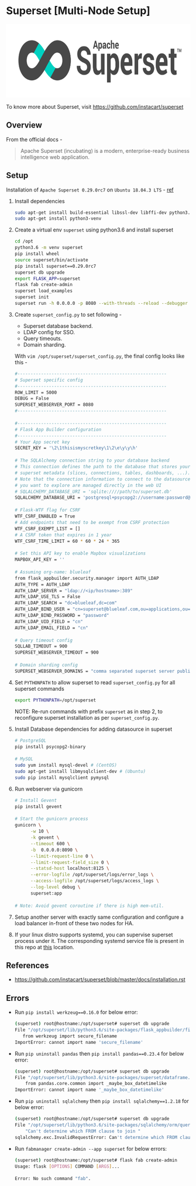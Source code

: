 # Superset [Multi-Node Setup]
<img src="https://github.com/abhishektripathi24/platform-setup/blob/master/apache-superset/images/superset-logo.png" width="700" height="200"/>

To know more about Superset, visit https://github.com/instacart/superset

## Overview
From the official docs -

> Apache Superset (incubating) is a modern, enterprise-ready business intelligence web application.

## Setup
Installation of `Apache Superset 0.29.0rc7` on `Ubuntu 18.04.3 LTS` - [ref](https://superset.incubator.apache.org/installation.html)

1. Install dependencies
    ```bash
    sudo apt-get install build-essential libssl-dev libffi-dev python3.6-dev python-pip libsasl2-dev libldap2-dev
    sudo apt-get install python3-venv
    ```

2. Create a virtual env `superset` using python3.6 and install superset
    ```bash
    cd /opt
    python3.6 -m venv superset
    pip install wheel
    source superset/bin/activate
    pip install superset==0.29.0rc7
    superset db upgrade 
    export FLASK_APP=superset
    flask fab create-admin
    superset load_examples
    superset init
    superset run -h 0.0.0.0 -p 8080 --with-threads --reload --debugger    
    ```

3. Create `superset_config.py` to set following - 
    * Superset database backend.
    * LDAP config for SSO.
    * Query timeouts.
    * Domain sharding.
    
    With `vim /opt/superset/superset_config.py`, the final config looks like this -
    ```bash
    #---------------------------------------------------------
    # Superset specific config
    #---------------------------------------------------------
    ROW_LIMIT = 5000
    DEBUG = False
    SUPERSET_WEBSERVER_PORT = 8080
    #---------------------------------------------------------
    
    #---------------------------------------------------------
    # Flask App Builder configuration
    #---------------------------------------------------------
    # Your App secret key
    SECRET_KEY = '\2\1thisismyscretkey\1\2\e\y\y\h'
    
    # The SQLAlchemy connection string to your database backend
    # This connection defines the path to the database that stores your
    # superset metadata (slices, connections, tables, dashboards, ...).
    # Note that the connection information to connect to the datasources
    # you want to explore are managed directly in the web UI
    # SQLALCHEMY_DATABASE_URI = 'sqlite:////path/to/superset.db'
    SQLALCHEMY_DATABASE_URI = 'postgresql+psycopg2://username:password@<ip/hostname>:5432/superset'
    
    # Flask-WTF flag for CSRF
    WTF_CSRF_ENABLED = True
    # Add endpoints that need to be exempt from CSRF protection
    WTF_CSRF_EXEMPT_LIST = []
    # A CSRF token that expires in 1 year
    WTF_CSRF_TIME_LIMIT = 60 * 60 * 24 * 365
    
    # Set this API key to enable Mapbox visualizations
    MAPBOX_API_KEY = ''
    
    # Assuming org-name: blueleaf
    from flask_appbuilder.security.manager import AUTH_LDAP
    AUTH_TYPE = AUTH_LDAP
    AUTH_LDAP_SERVER = "ldap://<ip/hostname>:389"
    AUTH_LDAP_USE_TLS = False
    AUTH_LDAP_SEARCH = "dc=blueleaf,dc=com"
    AUTH_LDAP_BIND_USER = "cn=superset@blueleaf.com,ou=applications,ou=users,dc=blueleaf,dc=com"
    AUTH_LDAP_BIND_PASSWORD = "password"
    AUTH_LDAP_UID_FIELD = "cn"
    AUTH_LDAP_EMAIL_FIELD = "cn"
    
    # Query timeout config
    SQLLAB_TIMEOUT = 900
    SUPERSET_WEBSERVER_TIMEOUT = 900
    
    # Domain sharding config
    SUPERSET_WEBSERVER_DOMAINS = "comma separated superset server public-ip/domains for sharding queries from UI"
    ```

4. Set `PYTHONPATH` to allow superset to read `superset_config.py` for all superset commands
    ```bash
    export PYTHONPATH=/opt/superset
    ``` 
    NOTE: Re-run commands with prefix `superset` as in step 2, to reconfigure superset installation as per `superset_config.py`.

5. Install Database dependencies for adding datasource in superset
    ```bash
    # PostgreSQL
    pip install psycopg2-binary
   
    # MySQL
    sudo yum install mysql-devel # (CentOS)
    sudo apt-get install libmysqlclient-dev # (Ubuntu)
    sudo pip install mysqlclient pymysql
    ``` 

6. Run webserver via gunicorn
    ```bash
    # Install Gevent
    pip install gevent
   
    # Start the gunicorn process
    gunicorn \
          -w 10 \
          -k gevent \
          --timeout 600 \
          -b  0.0.0.0:8090 \
          --limit-request-line 0 \
          --limit-request-field_size 0 \
          --statsd-host localhost:8125 \
          --error-logfile /opt/superset/logs/error_logs \
          --access-logfile /opt/superset/logs/access_logs \
          --log-level debug \
          superset:app
       
    # Note: Avoid gevent coroutine if there is high mem-util.
    ```

7. Setup another server with exactly same configuration and configure a load balancer in-front of these two nodes for HA. 

8. If your linux distro supports systemd, you can supervise superset process under it. The corresponding systemd service file is present in this repo at [this](systemd) location.

## References
* https://github.com/instacart/superset/blob/master/docs/installation.rst

## Errors
* Run `pip install werkzeug==0.16.0` for below error:
     ```bash
     (superset) root@hostname:/opt/superset# superset db upgrade 
     File "/opt/superset/lib/python3.6/site-packages/flask_appbuilder/filemanager.py", line 9, in <module>
        from werkzeug import secure_filename
     ImportError: cannot import name 'secure_filename'
    ```
* Run `pip uninstall pandas` then `pip install pandas==0.23.4` for below error:
    ```bash
    (superset) root@hostname:/opt/superset# superset db upgrade
    File "/opt/superset/lib/python3.6/site-packages/superset/dataframe.py", line 14, in <module>
        from pandas.core.common import _maybe_box_datetimelike
    ImportError: cannot import name '_maybe_box_datetimelike'
    ```
* Run `pip uninstall sqlalchemy` then `pip install sqlalchemy==1.2.18` for below error:
    ```bash
    (superset) root@hostname:/opt/superset# superset db upgrade
    File "/opt/superset/lib/python3.6/site-packages/sqlalchemy/orm/query.py", line 2632, in _join_determine_implicit_left_side
        "Can't determine which FROM clause to join "
    sqlalchemy.exc.InvalidRequestError: Can't determine which FROM clause to join from, there are multiple FROMS which can join to this entity. Please use the .select_from() method to establish an explicit left side, as well as providing an explcit ON clause if not present already to help resolve the ambiguity.
    ```
* Run `fabmanager create-admin --app superset` for below errors:
    ```bash
    (superset) root@hostname:/opt/superset# flask fab create-admin
    Usage: flask [OPTIONS] COMMAND [ARGS]...
    
    Error: No such command "fab".
    ```